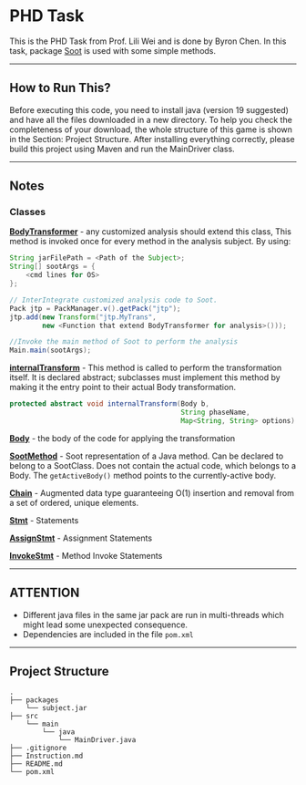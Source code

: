 # PHD Task
This is the PHD Task  from Prof. Lili Wei and is done by Byron Chen.
In this task, package [Soot](https://github.com/soot-oss/soot) is used with some simple methods.

---
## How to Run This?
Before executing this code, you need to install java (version 19 suggested) and have all the files downloaded in a new directory. 
To help you check the completeness of your download, the whole structure of this game is shown in the Section: Project Structure. 
After installing everything correctly, please build this project using Maven and run the MainDriver class.


---
## Notes

### Classes
**[BodyTransformer](https://soot-build.cs.uni-paderborn.de/public/origin/develop/soot/soot-develop/jdoc/soot/BodyTransformer.html)** - any customized analysis should extend this class,
This method is invoked once for every method in the analysis subject. By using:

``` java
String jarFilePath = <Path of the Subject>;
String[] sootArgs = {
    <cmd lines for OS>
};

// InterIntegrate customized analysis code to Soot.
Pack jtp = PackManager.v().getPack("jtp");
jtp.add(new Transform("jtp.MyTrans", 
        new <Function that extend BodyTransformer for analysis>()));

//Invoke the main method of Soot to perform the analysis
Main.main(sootArgs);
```

**[internalTransform](https://soot-build.cs.uni-paderborn.de/public/origin/develop/soot/soot-develop/jdoc/soot/BodyTransformer.html)** - This 
method is called to perform the transformation itself. It is declared abstract; subclasses must implement this method by making it the entry point to their actual Body transformation.

```java
protected abstract void internalTransform(Body b, 
                                          String phaseName, 
                                          Map<String, String> options)
```

**[Body](https://soot-build.cs.uni-paderborn.de/public/origin/develop/soot/soot-develop/jdoc/soot/JastAddJ/Body.html)** - the
body of the code for applying the transformation

**[SootMethod](https://soot-build.cs.uni-paderborn.de/public/origin/develop/soot/soot-develop/jdoc/soot/SootMethod.html)** - Soot representation of a Java method. 
Can be declared to belong to a SootClass. Does not contain the actual code, which belongs to a Body. 
The `getActiveBody()` method points to the currently-active body.

**[Chain](https://soot-build.cs.uni-paderborn.de/public/origin/develop/soot/soot-develop/jdoc/soot/util/Chain.html)** - 
Augmented data type guaranteeing O(1) insertion and removal from a set of ordered, unique elements.

**[Stmt](https://soot-build.cs.uni-paderborn.de/public/origin/develop/soot/soot-develop/jdoc/soot/JastAddJ/Stmt.html)** -
Statements

**[AssignStmt](https://soot-build.cs.uni-paderborn.de/public/origin/develop/soot/soot-develop/jdoc/soot/jimple/AssignStmt.html)** -
Assignment Statements

**[InvokeStmt](https://soot-build.cs.uni-paderborn.de/public/origin/develop/soot/soot-develop/jdoc/soot/jimple/InvokeStmt.html)** -
Method Invoke Statements


---
## ATTENTION
- Different java files in the same jar pack are run in multi-threads which might lead some unexpected consequence.
- Dependencies are included in the file `pom.xml`

---

## Project Structure

```console
.
├── packages
    └── subject.jar
├── src
    └── main
        └── java
            └── MainDriver.java
├── .gitignore
├── Instruction.md
├── README.md
└── pom.xml
```

